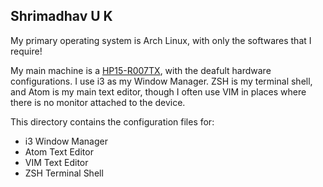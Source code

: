 ## Shrimadhav U K

My primary operating system is Arch Linux, with only the softwares that I require!

My main machine is a [HP15-R007TX](http://amzn.in/daBG4tF), with the deafult hardware configurations. I use i3 as my Window Manager. ZSH is my terminal shell, and Atom is my main text editor, though I often use VIM in places where there is no monitor attached to the device.

This directory contains the configuration files for:
- i3 Window Manager
- Atom Text Editor
- VIM Text Editor
- ZSH Terminal Shell

